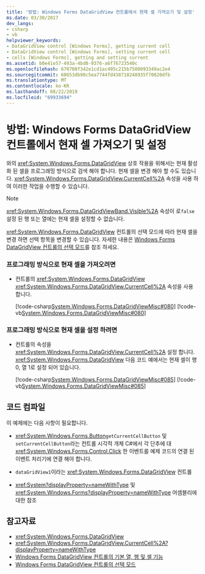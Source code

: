 ```yaml
---
title: '방법: Windows Forms DataGridView 컨트롤에서 현재 셀 가져오기 및 설정'
ms.date: 03/30/2017
dev_langs:
- csharp
- vb
helpviewer_keywords:
- DataGridView control [Windows Forms], getting current cell
- DataGridView control [Windows Forms], setting current cell
- cells [Windows Forms], getting and setting current
ms.assetid: b0e41e57-493a-4bd0-9376-a6f76723540c
ms.openlocfilehash: 670708f342e1cd1ac495c215b7508093349ac2e4
ms.sourcegitcommit: 68653db98c5ea7744fd438710248935f70020dfb
ms.translationtype: MT
ms.contentlocale: ko-KR
ms.lasthandoff: 08/22/2019
ms.locfileid: "69933694"
---
```

# <a name="how-to-get-and-set-the-current-cell-in-the-windows-forms-datagridview-control"></a>방법: Windows Forms DataGridView 컨트롤에서 현재 셀 가져오기 및 설정
와의 <xref:System.Windows.Forms.DataGridView> 상호 작용을 위해서는 현재 활성화 된 셀을 프로그래밍 방식으로 검색 해야 합니다. 현재 셀을 변경 해야 할 수도 있습니다. <xref:System.Windows.Forms.DataGridView.CurrentCell%2A> 속성을 사용 하 여 이러한 작업을 수행할 수 있습니다.  
  
> [!NOTE]
> <xref:System.Windows.Forms.DataGridViewBand.Visible%2A> 속성이 로`false`설정 된 행 또는 열에는 현재 셀을 설정할 수 없습니다.  
  
 <xref:System.Windows.Forms.DataGridView> 컨트롤의 선택 모드에 따라 현재 셀을 변경 하면 선택 항목을 변경할 수 있습니다. 자세한 내용은 [Windows Forms DataGridView 컨트롤의 선택 모드](selection-modes-in-the-windows-forms-datagridview-control.md)를 참조 하세요.  
  
### <a name="to-get-the-current-cell-programmatically"></a>프로그래밍 방식으로 현재 셀을 가져오려면  
  
- 컨트롤의 <xref:System.Windows.Forms.DataGridView> <xref:System.Windows.Forms.DataGridView.CurrentCell%2A> 속성을 사용 합니다.  
  
     [!code-csharp[System.Windows.Forms.DataGridViewMisc#080](~/samples/snippets/csharp/VS_Snippets_Winforms/System.Windows.Forms.DataGridViewMisc/CS/datagridviewmisc.cs#080)]
     [!code-vb[System.Windows.Forms.DataGridViewMisc#080](~/samples/snippets/visualbasic/VS_Snippets_Winforms/System.Windows.Forms.DataGridViewMisc/VB/datagridviewmisc.vb#080)]  
  
### <a name="to-set-the-current-cell-programmatically"></a>프로그래밍 방식으로 현재 셀을 설정 하려면  
  
- 컨트롤의 속성을 <xref:System.Windows.Forms.DataGridView.CurrentCell%2A> 설정 합니다. <xref:System.Windows.Forms.DataGridView> 다음 코드 예에서는 현재 셀이 행 0, 열 1로 설정 되어 있습니다.  
  
     [!code-csharp[System.Windows.Forms.DataGridViewMisc#085](~/samples/snippets/csharp/VS_Snippets_Winforms/System.Windows.Forms.DataGridViewMisc/CS/datagridviewmisc.cs#085)]
     [!code-vb[System.Windows.Forms.DataGridViewMisc#085](~/samples/snippets/visualbasic/VS_Snippets_Winforms/System.Windows.Forms.DataGridViewMisc/VB/datagridviewmisc.vb#085)]  
  
## <a name="compiling-the-code"></a>코드 컴파일  
 이 예제에는 다음 사항이 필요합니다.  
  
- <xref:System.Windows.Forms.Button>`getCurrentCellButton` 및`setCurrentCellButton`라는 컨트롤 시각적 개체 C#에서 각 단추에 대 <xref:System.Windows.Forms.Control.Click> 한 이벤트를 예제 코드의 연결 된 이벤트 처리기에 연결 해야 합니다.  
  
- `dataGridView1`이라는 <xref:System.Windows.Forms.DataGridView> 컨트롤  
  
- <xref:System?displayProperty=nameWithType> 및 <xref:System.Windows.Forms?displayProperty=nameWithType> 어셈블리에 대한 참조  
  
## <a name="see-also"></a>참고자료

- <xref:System.Windows.Forms.DataGridView>
- <xref:System.Windows.Forms.DataGridView.CurrentCell%2A?displayProperty=nameWithType>
- [Windows Forms DataGridView 컨트롤의 기본 열, 행 및 셀 기능](basic-column-row-and-cell-features-wf-datagridview-control.md)
- [Windows Forms DataGridView 컨트롤의 선택 모드](selection-modes-in-the-windows-forms-datagridview-control.md)
